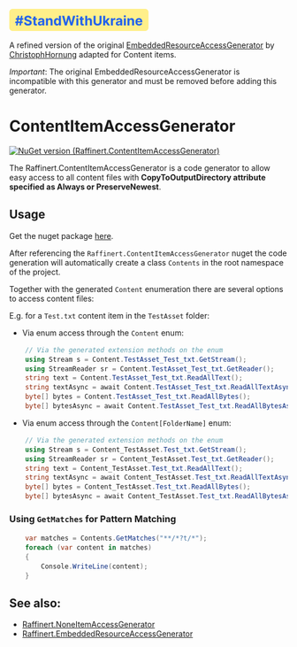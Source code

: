 [![StandWithUkraine](https://raw.githubusercontent.com/vshymanskyy/StandWithUkraine/main/badges/StandWithUkraine.svg)](https://github.com/vshymanskyy/StandWithUkraine/blob/main/docs/README.md)

A refined version of the original [EmbeddedResourceAccessGenerator](https://github.com/ChristophHornung/EmbeddedResourceGenerator) by [ChristophHornung](https://github.com/ChristophHornung) adapted for Content items.

*Important*: The original EmbeddedResourceAccessGenerator is incompatible with this generator and must be removed before adding this generator.

# ContentItemAccessGenerator
[![NuGet version (Raffinert.ContentItemAccessGenerator)](https://img.shields.io/nuget/v/Raffinert.ContentItemAccessGenerator.svg?style=flat-square)](https://www.nuget.org/packages/Raffinert.ContentItemAccessGenerator/)

The Raffinert.ContentItemAccessGenerator is a code generator to allow easy access to all
content files with **CopyToOutputDirectory attribute specified as Always or PreserveNewest**.

## Usage
Get the nuget package [here](https://www.nuget.org/packages/Raffinert.ContentItemAccessGenerator).

After referencing the `Raffinert.ContentItemAccessGenerator` nuget the code generation will
automatically create a class `Contents` in the root namespace of the project.

Together with the generated `Content` enumeration there are several options to access
content files:

E.g. for a `Test.txt` content item in the `TestAsset` folder:

- Via enum access through the `Content` enum:

```csharp
    // Via the generated extension methods on the enum
    using Stream s = Content.TestAsset_Test_txt.GetStream();
    using StreamReader sr = Content.TestAsset_Test_txt.GetReader();
    string text = Content.TestAsset_Test_txt.ReadAllText();
    string textAsync = await Content.TestAsset_Test_txt.ReadAllTextAsync(CancellationToken.None);
    byte[] bytes = Content.TestAsset_Test_txt.ReadAllBytes();
    byte[] bytesAsync = await Content.TestAsset_Test_txt.ReadAllBytesAsync(CancellationToken.None);
```

- Via enum access through the `Content[FolderName]` enum:

```csharp
    // Via the generated extension methods on the enum
    using Stream s = Content_TestAsset.Test_txt.GetStream();
    using StreamReader sr = Content_TestAsset.Test_txt.GetReader();
    string text = Content_TestAsset.Test_txt.ReadAllText();
    string textAsync = await Content_TestAsset.Test_txt.ReadAllTextAsync(CancellationToken.None);
    byte[] bytes = Content_TestAsset.Test_txt.ReadAllBytes();
    byte[] bytesAsync = await Content_TestAsset.Test_txt.ReadAllBytesAsync(CancellationToken.None);
```

### Using `GetMatches` for Pattern Matching

```csharp
    var matches = Contents.GetMatches("**/*?t/*");
    foreach (var content in matches)
    {
        Console.WriteLine(content);
    }
```

## See also:

* [Raffinert.NoneItemAccessGenerator](https://www.nuget.org/packages/Raffinert.NoneItemAccessGenerator)
* [Raffinert.EmbeddedResourceAccessGenerator](https://www.nuget.org/packages/Raffinert.EmbeddedResourceAccessGenerator)